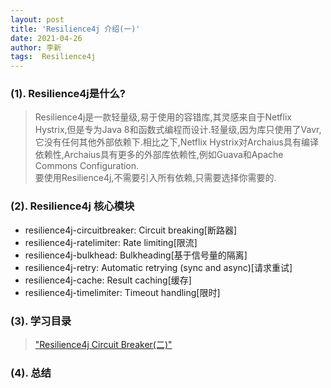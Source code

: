 ```yaml
---
layout: post
title: 'Resilience4j 介绍(一)'
date: 2021-04-26
author: 李新
tags:  Resilience4j
---
```


### (1). Resilience4j是什么?
> Resilience4j是一款轻量级,易于使用的容错库,其灵感来自于Netflix Hystrix,但是专为Java 8和函数式编程而设计.轻量级,因为库只使用了Vavr,它没有任何其他外部依赖下.相比之下,Netflix Hystrix对Archaius具有编译依赖性,Archaius具有更多的外部库依赖性,例如Guava和Apache Commons Configuration.   
> 要使用Resilience4j,不需要引入所有依赖,只需要选择你需要的. 

### (2). Resilience4j 核心模块
* resilience4j-circuitbreaker: Circuit breaking[断路器]   
* resilience4j-ratelimiter: Rate limiting[限流]  
* resilience4j-bulkhead: Bulkheading[基于信号量的隔离]   
* resilience4j-retry: Automatic retrying (sync and async)[请求重试]  
* resilience4j-cache: Result caching[缓存]   
* resilience4j-timelimiter: Timeout handling[限时]   

### (3). 学习目录
> ["Resilience4j Circuit Breaker(二)"](/2021/04/25/Resilience4j-Circuit-Breaker.html)   
> 
> 
### (4). 总结
> 